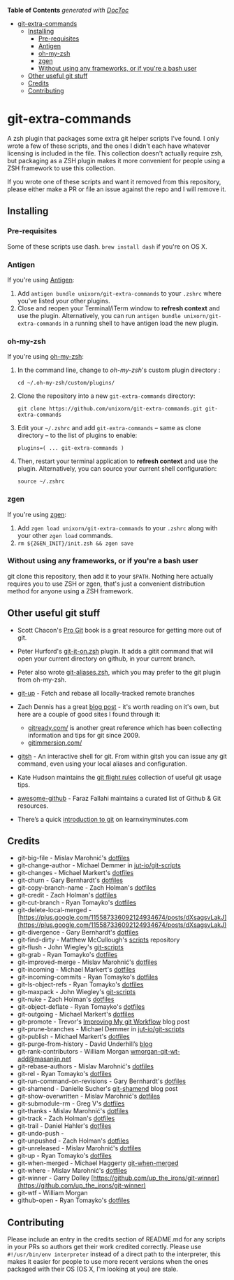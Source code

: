 <!-- START doctoc generated TOC please keep comment here to allow auto update -->
<!-- DON'T EDIT THIS SECTION, INSTEAD RE-RUN doctoc TO UPDATE -->
**Table of Contents**  *generated with [DocToc](https://github.com/thlorenz/doctoc)*

- [git-extra-commands](#git-extra-commands)
  - [Installing](#installing)
    - [Pre-requisites](#pre-requisites)
    - [Antigen](#antigen)
    - [oh-my-zsh](#oh-my-zsh)
    - [zgen](#zgen)
    - [Without using any frameworks, or if you're a bash user](#without-using-any-frameworks-or-if-youre-a-bash-user)
  - [Other useful git stuff](#other-useful-git-stuff)
  - [Credits](#credits)
  - [Contributing](#contributing)

<!-- END doctoc generated TOC please keep comment here to allow auto update -->

# git-extra-commands

A zsh plugin that packages some extra git helper scripts I've found. I only wrote a few of these scripts, and the ones I didn't each have whatever licensing is included in the file. This collection doesn't actually require zsh, but packaging as a ZSH plugin makes it more convenient for people using a ZSH framework to use this collection.

If you wrote one of these scripts and want it removed from this repository, please either make a PR or file an issue against the repo and I will remove it.

## Installing

### Pre-requisites

Some of these scripts use dash. `brew install dash` if you're on OS X.

### Antigen

If you're using [Antigen](https://github.com/zsh-users/antigen):

1. Add `antigen bundle unixorn/git-extra-commands` to your `.zshrc` where you've listed your other plugins.
2. Close and reopen your Terminal/iTerm window to **refresh context** and use the plugin. Alternatively, you can run `antigen bundle unixorn/git-extra-commands` in a running shell to have antigen load the new plugin.

### oh-my-zsh

If you're using [oh-my-zsh](github.com/robbyrussell/oh-my-zsh):

1. In the command line, change to _oh-my-zsh_'s custom plugin directory :

    `cd ~/.oh-my-zsh/custom/plugins/`

2. Clone the repository into a new `git-extra-commands` directory:

    `git clone https://github.com/unixorn/git-extra-commands.git git-extra-commands`

3. Edit your `~/.zshrc` and add `git-extra-commands` – same as clone directory – to the list of plugins to enable:

    `plugins=( ... git-extra-commands )`

4. Then, restart your terminal application to **refresh context** and use the plugin. Alternatively, you can source your current shell configuration:

    `source ~/.zshrc`

### zgen

If you're using [zgen](https://github.com/tarjoilija/zgen):

1. Add `zgen load unixorn/git-extra-commands` to your `.zshrc` along with your other `zgen load` commands.
2. `rm ${ZGEN_INIT}/init.zsh && zgen save`

### Without using any frameworks, or if you're a bash user

git clone this repository, then add it to your `$PATH`. Nothing here actually requires you to use ZSH or zgen, that's just a convenient distribution method for anyone using a ZSH framework.

## Other useful git stuff

* Scott Chacon's [Pro Git](http://git-scm.com/book) book is a great resource for getting more out of git.

* Peter Hurford's [git-it-on.zsh](https://github.com/peterhurford/git-it-on.zsh) plugin. It adds a gitit command that will open your current directory on github, in your current branch.

* Peter also wrote [git-aliases.zsh](https://github.com/peterhurford/git-aliases.zsh), which you may prefer to the git plugin from oh-my-zsh.

* [git-up](https://github.com/aanand/git-up) - Fetch and rebase all locally-tracked remote branches

* Zach Dennis has a great [blog post](http://www.mutuallyhuman.com/blog/2012/06/22/a-git-walkthrough/) - it's worth reading on it's own, but here are a couple of good sites I found through it:
    * [gitready.com/](http://gitready.com/) is another great reference which has been collecting information and tips for git since 2009.
    * [gitimmersion.com/](http://gitimmersion.com/)

* [gitsh](https://github.com/thoughtbot/gitsh) - An interactive shell for git. From within gitsh you can issue any git command, even using your local aliases and configuration.

* Kate Hudson maintains the [git flight rules](https://github.com/k88hudson/git-flight-rules) collection of useful git usage tips.

* [awesome-github](https://github.com/fffaraz/awesome-github) - Faraz Fallahi maintains a curated list of Github & Git resources.

* There’s a quick [introduction to git](http://learnxinyminutes.com/docs/git/) on learnxinyminutes.com

## Credits

* git-big-file - Mislav Marohnić's [dotfiles](https://github.com/mislav/dotfiles)
* git-change-author - Michael Demmer in [jut-io/git-scripts](https://github.com/jut-io/git-scripts/blob/master/bin/git-change-author)
* git-changes - Michael Markert's [dotfiles](https://github.com/cofi/dotfiles)
* git-churn - Gary Bernhardt's [dotfiles](https://github.com/garybernhardt/dotfiles/blob/master/bin/git-churn)
* git-copy-branch-name - Zach Holman's [dotfiles](https://github.com/holman/dotfiles)
* git-credit - Zach Holman's [dotfiles](https://github.com/holman/dotfiles)
* git-cut-branch - Ryan Tomayko's [dotfiles](https://github.com/rtomayko/dotfiles)
* git-delete-local-merged - [https://plus.google.com/115587336092124934674/posts/dXsagsvLakJ](https://plus.google.com/115587336092124934674/posts/dXsagsvLakJ)
* git-divergence - Gary Bernhardt's [dotfiles](https://github.com/garybernhardt/dotfiles/blob/master/bin/git-churn)
* git-find-dirty - Matthew McCullough's [scripts](https://github.com/matthewmccullough/scripts/) repository
* git-flush - John Wiegley's [git-scripts](https://github.com/jwiegley/git-scripts)
* git-grab - Ryan Tomayko's [dotfiles](https://github.com/rtomayko/dotfiles)
* git-improved-merge - Mislav Marohnić's [dotfiles](https://github.com/mislav/dotfiles)
* git-incoming - Michael Markert's [dotfiles](https://github.com/cofi/dotfiles)
* git-incoming-commits - Ryan Tomayko's [dotfiles](https://github.com/rtomayko/dotfiles)
* git-ls-object-refs - Ryan Tomayko's [dotfiles](https://github.com/rtomayko/dotfiles)
* git-maxpack - John Wiegley's [git-scripts](https://github.com/jwiegley/git-scripts)
* git-nuke - Zach Holman's [dotfiles](https://github.com/holman/dotfiles)
* git-object-deflate - Ryan Tomayko's [dotfiles](https://github.com/rtomayko/dotfiles)
* git-outgoing - Michael Markert's [dotfiles](https://github.com/cofi/dotfiles)
* git-promote - Trevor's [Improving My git Workflow](http://hoth.entp.com/2008/11/10/improving-my-git-workflow) blog post
* git-prune-branches - Michael Demmer in [jut-io/git-scripts](https://github.com/jut-io/git-scripts/blob/master/bin/git-prune-branches)
* git-publish - Michael Markert's [dotfiles](https://github.com/cofi/dotfiles)
* git-purge-from-history - David Underhill’s [blog](http://dound.com/2009/04/git-forever-remove-files-or-folders-from-history/)
* git-rank-contributors - William Morgan <wmorgan-git-wt-add@masanjin.net>
* git-rebase-authors - Mislav Marohnić's [dotfiles](https://github.com/mislav/dotfiles)
* git-rel - Ryan Tomayko's [dotfiles](http://github.com/rtomayko/dotfiles)
* git-run-command-on-revisions - Gary Bernhardt's [dotfiles](https://github.com/garybernhardt/dotfiles)
* git-shamend - Danielle Sucher's [git-shamend](http://www.daniellesucher.com/2014/05/08/git-shamend/) blog post
* git-show-overwritten - Mislav Marohnić's [dotfiles](https://github.com/mislav/dotfiles)
* git-submodule-rm - Greg V's [dotfiles](https://github.com/myfreeweb/dotfiles)
* git-thanks - Mislav Marohnić's [dotfiles](https://github.com/mislav/dotfiles)
* git-track - Zach Holman's [dotfiles](https://github.com/holman/dotfiles)
* git-trail - Daniel Hahler's [dotfiles](https://github.com/blueyed/dotfiles/blob/master/usr/bin/git-trail)
* git-undo-push -
* git-unpushed - Zach Holman's [dotfiles](https://github.com/holman/dotfiles)
* git-unreleased - Mislav Marohnić's [dotfiles](https://github.com/mislav/dotfiles)
* git-up - Ryan Tomayko's [dotfiles](http://github.com/rtomayko/dotfiles)
* git-when-merged - Michael Haggerty [git-when-merged](https://github.com/mhagger/git-when-merged)
* git-where - Mislav Marohnić's [dotfiles](https://github.com/mislav/dotfiles)
* git-winner - Garry Dolley [https://github.com/up_the_irons/git-winner](https://github.com/up_the_irons/git-winner)
* git-wtf - William Morgan <wmorgan at the masanjin dot nets>
* github-open - Ryan Tomayko's [dotfiles](http://github.com/rtomayko/dotfiles)

## Contributing

Please include an entry in the credits section of README.md for any scripts in your PRs so authors get their work credited correctly. Please use `#!/usr/bin/env interpreter` instead of a direct path to the interpreter, this makes it easier for people to use more recent versions when the ones packaged with their OS (OS X, I'm looking at you) are stale.
